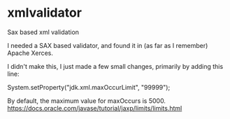 # xmlvalidator
Sax based xml validation

I needed a SAX based validator, and found it in (as far as I remember) Apache Xerces.

I didn't make this, I just made a few small changes, primarily by adding this line:

System.setProperty("jdk.xml.maxOccurLimit", "99999");

By default, the maximum value for maxOccurs is 5000.
https://docs.oracle.com/javase/tutorial/jaxp/limits/limits.html
